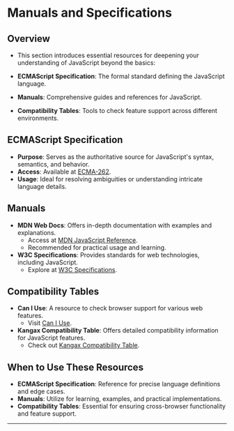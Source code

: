 #  Manuals and Specifications

##  Overview

- This section introduces essential resources for deepening your understanding of JavaScript beyond the basics:

- **ECMAScript Specification**: The formal standard defining the JavaScript language.
- **Manuals**: Comprehensive guides and references for JavaScript.
- **Compatibility Tables**: Tools to check feature support across different environments.

##  ECMAScript Specification

- **Purpose**: Serves as the authoritative source for JavaScript's syntax, semantics, and behavior.
- **Access**: Available at [ECMA-262](https://www.ecma-international.org/publications-and-standards/standards/ecma-262/).
- **Usage**: Ideal for resolving ambiguities or understanding intricate language details.

##  Manuals

- **MDN Web Docs**: Offers in-depth documentation with examples and explanations.
  - Access at [MDN JavaScript Reference](https://developer.mozilla.org/en-US/docs/Web/JavaScript/Reference).
  - Recommended for practical usage and learning.
- **W3C Specifications**: Provides standards for web technologies, including JavaScript.
  - Explore at [W3C Specifications](https://www.w3.org/TR/).

##  Compatibility Tables

- **Can I Use**: A resource to check browser support for various web features.
  - Visit [Can I Use](https://caniuse.com/).
- **Kangax Compatibility Table**: Offers detailed compatibility information for JavaScript features.
  - Check out [Kangax Compatibility Table](https://kangax.github.io/compat-table/).

##  When to Use These Resources

- **ECMAScript Specification**: Reference for precise language definitions and edge cases.
- **Manuals**: Utilize for learning, examples, and practical implementations.
- **Compatibility Tables**: Essential for ensuring cross-browser functionality and feature support.

---

